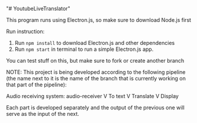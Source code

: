 "# YoutubeLiveTranslator" 


This program runs using Electron.js, so make sure to download Node.js first

Run instruction:
1) Run `npm install` to download Electron.js and other dependencies
2) Run `npm start` in terminal to run a simple Electron.js app.

You can test stuff on this, but make sure to fork or create another branch


NOTE: This project is being developed according to the following pipeline (the name next to it is the name of the branch that is currently working on that part of the pipeline):

Audio receiving system: audio-receiver
        V
    To text
        V
    Translate
        V
    Display

Each part is developed separately and the output of the previous one will serve as the input of the next.